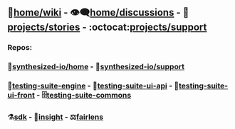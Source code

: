 ## :book:[home/wiki](https://github.com/synthesized-io/home/wiki) - :eye_speech_bubble:[home/discussions](https://github.com/synthesized-io/home/discussions) - :rocket:[projects/stories](https://github.com/orgs/synthesized-io/projects/13) - :octocat:[projects/support](https://github.com/orgs/synthesized-io/projects/12)

### Repos:

### :house_with_garden:[synthesized-io/home](https://github.com/synthesized-io/home) - :toolbox:[synthesized-io/support](https://github.com/synthesized-io/support)

### :steam_locomotive:[testing-suite-engine](https://github.com/synthesized-io/testing-suite-engine) - :postbox:[testing-suite-ui-api](https://github.com/synthesized-io/testing-suite-ui-api) - :eyes:[testing-suite-ui-front](https://github.com/synthesized-io/testing-suite-ui-front) - :file_cabinet:[testing-suite-commons](https://github.com/synthesized-io/testing-suite-commons)

### :alembic:[sdk](https://github.com/synthesized-io/synthesized-sdk) - :telescope:[insight](https://github.com/synthesized-io/insight) - :balance_scale:[fairlens](https://github.com/synthesized-io/fairlens)
